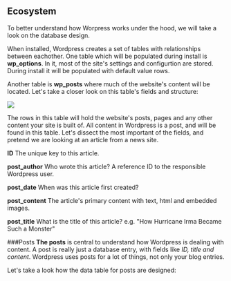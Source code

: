 ## Ecosystem
To better understand how Worpress works under the hood, we will take a look on the database design. 

When installed, Wordpress creates a set of tables with relationships between eachother. One table which will be populated during install is **wp_options**. In it, most of the site's settings and configurtion are stored. During install it will be populated with default value rows.

Another table is **wp_posts** where much of the website's content will be located. Let's take a closer look on this table's fields and structure:

![]({{site.baseurl}}//34.png)

The rows in this table will hold the website's posts, pages and any other content your site is built of. All content in Wordpress is a post, and will be found in this table. Let's dissect the most important of the fields, and pretend we are looking at an article from a news site.

**ID**
The unique key to this article.

**post_author**
Who wrote this article? A reference ID to the responsible Wordpress user.

**post_date**
When was this article first created?

**post_content**
The article's primary content with text, html and embedded images.

**post_title**
What is the title of this article? e.g. "How Hurricane Irma Became Such a Monster"

###Posts
**The posts** is central to understand how Wordpress is dealing with content. A post is really just a database entry, with fields like *ID, title and content*. Wordpress uses posts for a lot of things, not only your blog entries.

Let's take a look how the data table for posts are designed:
